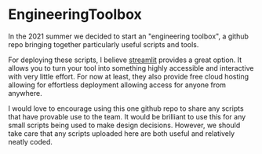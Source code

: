 # EngineeringToolbox

In the 2021 summer we decided to start an "engineering toolbox", a github repo bringing together particularly useful scripts and tools.

For deploying these scripts, I believe [streamlit](https://streamlit.io/) provides a great option. It allows you to turn your tool into something highly accessible and interactive with very little effort. For now at least, they also provide free cloud hosting allowing for effortless deployment allowing access for anyone from anywhere.

I would love to encourage using this one github repo to share any scripts that have provable use to the team. It would be brilliant to use this for any small scripts being used to make design decisions. However, we should take care that any scripts uploaded here are both useful and relatively neatly coded.

